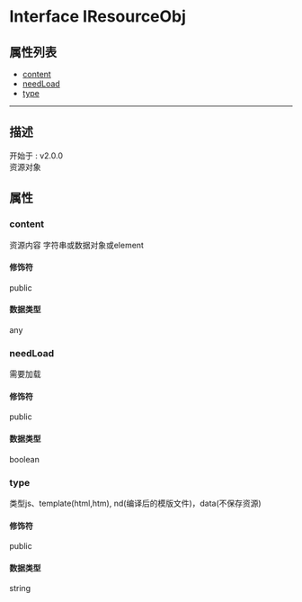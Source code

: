 # Interface IResourceObj
## 属性列表
+ [content](#PROP_content)
+ [needLoad](#PROP_needLoad)
+ [type](#PROP_type)
  
---
## 描述
<font class="since">开始于 : v2.0.0</font>  
资源对象  
## 属性
### <a id="PROP_content">content</a>
资源内容 字符串或数据对象或element  
#### 修饰符
<font class="modifier">public</font>  
#### 数据类型
<font class='datatype'>any</font>  
### <a id="PROP_needLoad">needLoad</a>
需要加载  
#### 修饰符
<font class="modifier">public</font>  
#### 数据类型
<font class='datatype'>boolean</font>  
### <a id="PROP_type">type</a>
类型js、template(html,htm), nd(编译后的模版文件)，data(不保存资源)  
#### 修饰符
<font class="modifier">public</font>  
#### 数据类型
<font class='datatype'>string</font>  
